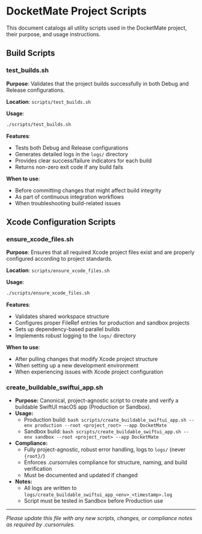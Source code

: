 # DocketMate Project Scripts

This document catalogs all utility scripts used in the DocketMate project, their purpose, and usage instructions.

## Build Scripts

### test_builds.sh

**Purpose**: Validates that the project builds successfully in both Debug and Release configurations.

**Location**: `scripts/test_builds.sh`

**Usage**:
```bash
./scripts/test_builds.sh
```

**Features**:
- Tests both Debug and Release configurations
- Generates detailed logs in the `logs/` directory
- Provides clear success/failure indicators for each build
- Returns non-zero exit code if any build fails

**When to use**: 
- Before committing changes that might affect build integrity
- As part of continuous integration workflows
- When troubleshooting build-related issues

## Xcode Configuration Scripts

### ensure_xcode_files.sh

**Purpose**: Ensures that all required Xcode project files exist and are properly configured according to project standards.

**Location**: `scripts/ensure_xcode_files.sh`

**Usage**:
```bash
./scripts/ensure_xcode_files.sh
```

**Features**:
- Validates shared workspace structure
- Configures proper FileRef entries for production and sandbox projects
- Sets up dependency-based parallel builds
- Implements robust logging to the `logs/` directory

**When to use**:
- After pulling changes that modify Xcode project structure
- When setting up a new development environment
- When experiencing issues with Xcode project configuration 

### create_buildable_swiftui_app.sh
- **Purpose:** Canonical, project-agnostic script to create and verify a buildable SwiftUI macOS app (Production or Sandbox).
- **Usage:**
  - Production build: `bash scripts/create_buildable_swiftui_app.sh --env production --root <project_root> --app DocketMate`
  - Sandbox build:    `bash scripts/create_buildable_swiftui_app.sh --env sandbox --root <project_root> --app DocketMate`
- **Compliance:**
  - Fully project-agnostic, robust error handling, logs to `logs/` (never `{root}/`)
  - Enforces .cursorrules compliance for structure, naming, and build verification
  - Must be documented and updated if changed
- **Notes:**
  - All logs are written to `logs/create_buildable_swiftui_app_<env>_<timestamp>.log`
  - Script must be tested in Sandbox before Production use

---

*Please update this file with any new scripts, changes, or compliance notes as required by .cursorrules.*
